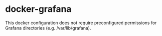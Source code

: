 # docker-grafana

This docker configuration does not require preconfigured permissions for Grafana directories (e.g. /var/lib/grafana).


